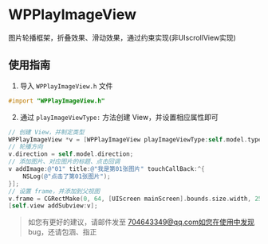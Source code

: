# WPPlayImageView
图片轮播框架，折叠效果、滑动效果，通过约束实现(非UIscrollView实现)

## 使用指南
1. 导入 `WPPlayImageView.h` 文件 

  ```objective-c
  #import "WPPlayImageView.h"
  ```
  
2. 通过 `playImageViewType:` 方法创建 View，并设置相应属性即可

  ```objective-c
  // 创建 View，并制定类型
  WPPlayImageView *v = [WPPlayImageView playImageViewType:self.model.type];
  // 轮播方向
  v.direction = self.model.direction;
  // 添加图片、对应图片的标题、点击回调
  v addImage:@"01" title:@"我是第01张图片" touchCallBack:^{
      NSLog(@"点击了第01张图片");
  }];
  // 设置 frame，并添加到父视图
  v.frame = CGRectMake(0, 64, [UIScreen mainScreen].bounds.size.width, 250);
  [self.view addSubview:v];
  ```

>如您有更好的建议，请邮件发至 704643349@qq.com如您在使用中发现 bug，还请包涵、指正
